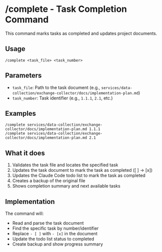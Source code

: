 # /complete - Task Completion Command

This command marks tasks as completed and updates project documents.

## Usage
```
/complete <task_file> <task_number>
```

## Parameters
- `task_file`: Path to the task document (e.g., `services/data-collection/exchange-collector/docs/implementation-plan.md`)
- `task_number`: Task identifier (e.g., `1.1.1`, `2.1`, etc.)

## Examples
```
/complete services/data-collection/exchange-collector/docs/implementation-plan.md 1.1.1
/complete services/data-collection/exchange-collector/docs/implementation-plan.md 2.1
```

## What it does
1. Validates the task file and locates the specified task
2. Updates the task document to mark the task as completed ([ ] → [x])
3. Updates the Claude Code todo list to mark the task as completed
4. Creates a backup of the original file
5. Shows completion summary and next available tasks

## Implementation
The command will:
- Read and parse the task document
- Find the specific task by number/identifier
- Replace `- [ ]` with `- [x]` in the document
- Update the todo list status to completed
- Create backup and show progress summary